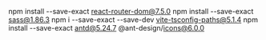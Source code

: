 npm install --save-exact react-router-dom@7.5.0
npm install --save-exact sass@1.86.3
npm i --save-exact --save-dev vite-tsconfig-paths@5.1.4
npm install --save-exact antd@5.24.7 @ant-design/icons@6.0.0